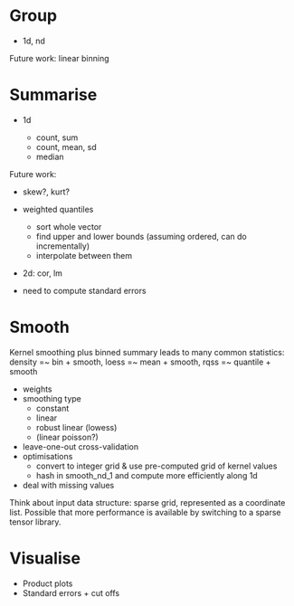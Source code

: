 # Group

* 1d, nd

Future work: linear binning

# Summarise

* 1d

  * count, sum
  * count, mean, sd
  * median

Future work:

* skew?, kurt?
* weighted quantiles
  * sort whole vector
  * find upper and lower bounds (assuming ordered, can do incrementally)
  * interpolate between them

* 2d: cor, lm

* need to compute standard errors

# Smooth

Kernel smoothing plus binned summary leads to many common statistics: density =~ bin + smooth, loess =~ mean + smooth, rqss =~ quantile + smooth

* weights
* smoothing type
  * constant
  * linear
  * robust linear (lowess)
  * (linear poisson?)
* leave-one-out cross-validation
* optimisations
  * convert to integer grid & use pre-computed grid of kernel values
  * hash in smooth_nd_1 and compute more efficiently along 1d
* deal with missing values

Think about input data structure: sparse grid, represented as a coordinate list. Possible that more performance is available by switching to a sparse tensor library. 

# Visualise

* Product plots
* Standard errors + cut offs
